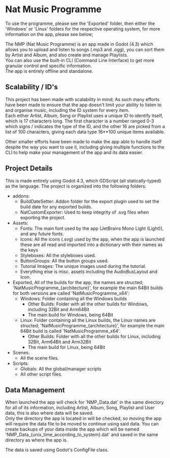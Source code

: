 # Nat Music Programme #
 
To use the programme, please see the 'Exported' folder, then either the 'Windows' or 'Linux' folders for the respective operating system, for more information on the app, please see below;

The NMP (Nat Music Programme) is an app made in Godot (4.3) which allows you to upload and listen to songs (.mp3 and .ogg), you can sort them by Artist and Album, and also create and manage Playlists.  
You can also use the built-in CLI (Command Line Interface) to get more granular control and specific information.  
The app is entirely offline and standalone.

## Scalability / ID's ##

This project has been made with scalability in mind; As such many efforts have been made to ensure that the app doesn't limit your ability to listen to and organise music, including the ID system for every item.  
Each either Artist, Album, Song or Playlist uses a unique ID to identify itself, which is 17 characters long. The first character is a number ranged 0-3 which signs / indicates the type of the ID, and the other 16 are picked from a list of 100 characters, giving each data type 16**100 unique items available.  

Other smaller efforts have been made to make the app able to handle itself despite the way you want to use it, including giving multiple functions to the CLI to help make your management of the app and its data easier.

## Project Details ##

This is made entirely using Godot 4.3, which GDScript (all statically-typed) as the language. The project is organized into the following folders:
- addons:
  - BuildDateSetter: Addon folder for the export plugin used to set the build date for any exported builds.
  - NatCustomExporter: Used to keep integrity of .svg files when exporting the project.
- Assets:
  - Fonts: The main font used by the app (JetBrains Mono Light (Light)), and any future fonts.
  - Icons: All the icons (.svg) used by the app, when the app is launched these are all read and imported into a dictionary with their names as the keys
  - Styleboxes: All the styleboxes used.
  - ButtonGroups: All the button groups used.
  - Tutorial Images: The unique images used during the tutorial.
  - Everything else is misc. assets including the AudioBusLayout and Icon.
- Exported, All of the builds for the app, the names are structed; 'NatMusicProgramme_{architecture}', for example the main 64Bit builds for both versions are called 'NatMusicProgramme_x64':
  - Windows: Folder containing all the Windows builds
    - Other Builds: Folder with all the other builds for Windows, including 32Bit and Arm64Bit
    - The main build for Windows, being 64Bit
  - Linux: Folder containing all the Linux builds, the Linux names are structed; 'NatMusicProgramme_{architecture}', for example the main 64Bit build is called 'NatMusicProgramme_x64'.
    - Other Builds: Folder with all the other builds for Linux, including 32Bit, Arm64Bit and Arm32Bit
    - The main build for Linux, being 64Bit
- Scenes:
  - All the scene files.
- Scripts:
  - Globals: All the global/manager scripts
  - All other script files.

## Data Management ##

When launched the app will check for 'NMP_Data.dat' in the same directory for all of its information, including Artist, Album, Song, Playlist and User data, this is also where data will be saved.   
Only the directory the app is located in will be checked, so moving the app will require the data file to be moved to continue using said data. You can create backups of your data inside the app which will be named 'NMP_Data_{unix_time_according_to_system}.dat' and saved in the same directory as where the app is.  

The data is saved using Godot's ConfigFile class.